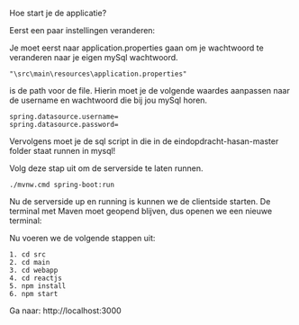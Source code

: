 Hoe start je de applicatie? 

Eerst een paar instellingen veranderen:

Je moet eerst naar application.properties gaan om je wachtwoord te veranderen naar je eigen mySql wachtwoord.

```
"\src\main\resources\application.properties"
```

is de path voor de file.
Hierin moet je de volgende waardes aanpassen naar de username en wachtwoord die bij jou mySql horen.

```
spring.datasource.username=
spring.datasource.password=
```

Vervolgens moet je de sql script in die in de eindopdracht-hasan-master folder staat runnen in mysql!

   
 Volg deze stap uit om de serverside te laten runnen.
```
./mvnw.cmd spring-boot:run
```

Nu de serverside up en running is kunnen we de clientside starten. 
De terminal met Maven moet geopend blijven, dus openen we een nieuwe terminal:

Nu voeren we de volgende stappen uit:
```
1. cd src
2. cd main
3. cd webapp
4. cd reactjs
5. npm install
6. npm start
```

Ga naar: http://localhost:3000
